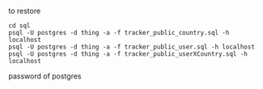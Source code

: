 

to restore 
````
cd sql
psql -U postgres -d thing -a -f tracker_public_country.sql -h localhost
psql -U postgres -d thing -a -f tracker_public_user.sql -h localhost
psql -U postgres -d thing -a -f tracker_public_userXCountry.sql -h localhost
````

password of postgres 




````


